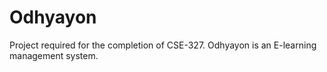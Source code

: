 # Odhyayon
Project required for the completion of CSE-327. Odhyayon is an E-learning management system. 
